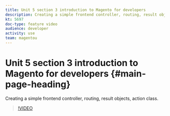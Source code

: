 ```yaml
---
title: Unit 5 section 3 introduction to Magento for developers
description: Creating a simple frontend controller, routing, result objects, action class.
kt: 5697
doc-type: feature video
audience: developer
activity: use
team: magentou
---
```


# Unit 5 section 3 introduction to Magento for developers {#main-page-heading}

Creating a simple frontend controller, routing, result objects, action class.

>[!VIDEO](https://video.tv.adobe.com/v/36199)